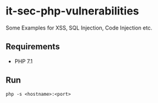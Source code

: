 # it-sec-php-vulnerabilities
Some Examples for XSS, SQL Injection, Code Injection etc.

## Requirements

- PHP 7.1

## Run

`php -s <hostname>:<port>`
